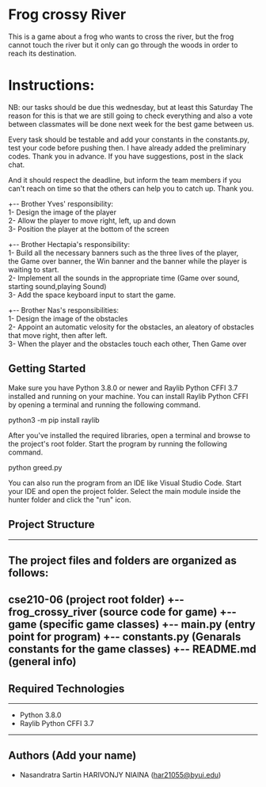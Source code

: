 # Frog crossy River
This is a game about a frog who wants to cross the river, but the frog cannot touch the river but it only can go through the woods in order to reach its destination.

# Instructions:
NB: our tasks should be due this wednesday, but at least this Saturday
The reason for this is that we are still going to check everything and also a vote between classmates will be done next week for the best game between us.

Every task should be testable and add your constants in the constants.py, test your code before pushing then. I have already added the preliminary codes. Thank you in advance. If you have suggestions, post in the slack chat. 

And it should respect the deadline, but inform the team members if you can't reach on time so that the others can help you to catch up. Thank you.

+-- Brother Yves' responsibility: <br> 
        1- Design the image of the player <br> 
        2- Allow the player to move right, left, up and down <br> 
        3- Position the player at the bottom of the screen <br> 

+-- Brother Hectapia's responsibility: <br> 
        1- Build all the necessary banners such as the three lives of the player, <br> 
        the Game over banner, the Win banner and the banner while the player is waiting to start. <br> 
        2- Implement all the sounds in the appropriate time (Game over sound, starting sound,playing Sound) <br> 
        3- Add the space keyboard input to start the game. <br> 

+-- Brother Nas's responsibilities: <br> 
        1- Design the image of the obstacles <br> 
        2- Appoint an automatic velosity for the obstacles, an aleatory of obstacles that move right, then after left. <br> 
        3- When the player and the obstacles touch each other, Then Game over <br> 

## Getting Started
   
Make sure you have Python 3.8.0 or newer and Raylib Python CFFI 3.7 installed and running on your machine. You can install Raylib Python CFFI by opening a terminal and running the following command.
   
python3 -m pip install raylib
   
After you've installed the required libraries, open a terminal and browse to the project's root folder. Start the program by running the following command.
   
python greed.py
   
You can also run the program from an IDE like Visual Studio Code. Start your IDE and open the 
project folder. Select the main module inside the hunter folder and click the "run" icon.

## Project Structure
---
The project files and folders are organized as follows:
---
cse210-06               (project root folder)
+-- frog_crossy_river   (source code for game)
  +-- game              (specific game classes)
  +-- __main__.py       (entry point for program)
  +-- constants.py      (Genarals constants for the game classes)
+-- README.md           (general info)
---

## Required Technologies
---
* Python 3.8.0
* Raylib Python CFFI 3.7
---

## Authors (Add your name)
   
* Nasandratra Sartin HARIVONJY NIAINA (har21055@byui.edu)
